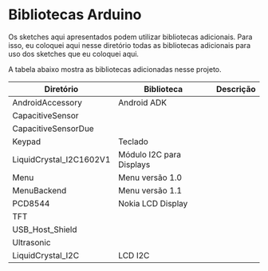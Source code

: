 Bibliotecas Arduino
===================

Os sketches aqui apresentados podem utilizar bibliotecas adicionais. Para isso, eu coloquei aqui nesse diretório todas as bibliotecas adicionais para uso dos sketches que eu coloquei aqui.

A tabela abaixo mostra as bibliotecas adicionadas nesse projeto.

|Diretório|Biblioteca|Descrição|
|---|---|---|
|AndroidAccessory|Android ADK||
|CapacitiveSensor|||
|CapacitiveSensorDue|||
|Keypad|Teclado||
|LiquidCrystal_I2C1602V1|Módulo I2C para Displays|
|Menu|Menu versão 1.0||
|MenuBackend|Menu versão 1.1||
|PCD8544|Nokia LCD Display||
|TFT|||
|USB_Host_Shield|||
|Ultrasonic|||
|LiquidCrystal_I2C|LCD I2C||
